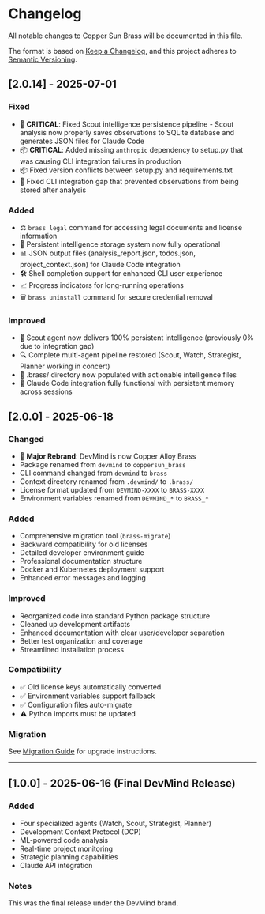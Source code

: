 # Changelog

All notable changes to Copper Sun Brass will be documented in this file.

The format is based on [Keep a Changelog](https://keepachangelog.com/en/1.0.0/),
and this project adheres to [Semantic Versioning](https://semver.org/spec/v2.0.0.html).

## [2.0.14] - 2025-07-01

### Fixed
- 🔧 **CRITICAL**: Fixed Scout intelligence persistence pipeline - Scout analysis now properly saves observations to SQLite database and generates JSON files for Claude Code
- 📦 **CRITICAL**: Added missing `anthropic` dependency to setup.py that was causing CLI integration failures in production
- 📦 Fixed version conflicts between setup.py and requirements.txt 
- 🔧 Fixed CLI integration gap that prevented observations from being stored after analysis

### Added
- ⚖️ `brass legal` command for accessing legal documents and license information
- 💾 Persistent intelligence storage system now fully operational
- 📊 JSON output files (analysis_report.json, todos.json, project_context.json) for Claude Code integration
- 🛠️ Shell completion support for enhanced CLI user experience
- 📈 Progress indicators for long-running operations
- 🗑️ `brass uninstall` command for secure credential removal

### Improved
- 🎯 Scout agent now delivers 100% persistent intelligence (previously 0% due to integration gap)
- 🔍 Complete multi-agent pipeline restored (Scout, Watch, Strategist, Planner working in concert)
- 📁 .brass/ directory now populated with actionable intelligence files
- 🚀 Claude Code integration fully functional with persistent memory across sessions

## [2.0.0] - 2025-06-18

### Changed
- 🚀 **Major Rebrand**: DevMind is now Copper Alloy Brass
- Package renamed from `devmind` to `coppersun_brass`
- CLI command changed from `devmind` to `brass`
- Context directory renamed from `.devmind/` to `.brass/`
- License format updated from `DEVMIND-XXXX` to `BRASS-XXXX`
- Environment variables renamed from `DEVMIND_*` to `BRASS_*`

### Added
- Comprehensive migration tool (`brass-migrate`)
- Backward compatibility for old licenses
- Detailed developer environment guide
- Professional documentation structure
- Docker and Kubernetes deployment support
- Enhanced error messages and logging

### Improved
- Reorganized code into standard Python package structure
- Cleaned up development artifacts
- Enhanced documentation with clear user/developer separation
- Better test organization and coverage
- Streamlined installation process

### Compatibility
- ✅ Old license keys automatically converted
- ✅ Environment variables support fallback
- ✅ Configuration files auto-migrate
- ⚠️ Python imports must be updated

### Migration
See [Migration Guide](docs/migration-from-devmind.md) for upgrade instructions.

---

## [1.0.0] - 2025-06-16 (Final DevMind Release)

### Added
- Four specialized agents (Watch, Scout, Strategist, Planner)
- Development Context Protocol (DCP)
- ML-powered code analysis
- Real-time project monitoring
- Strategic planning capabilities
- Claude API integration

### Notes
This was the final release under the DevMind brand.